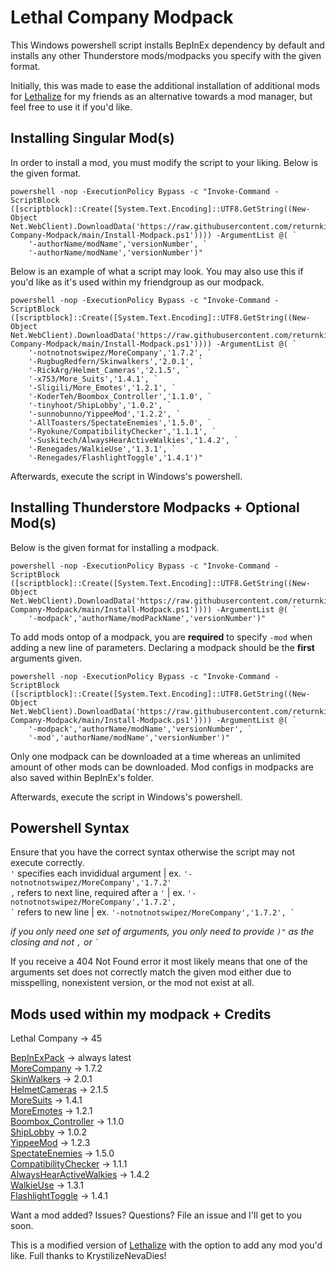 # Lethal Company Modpack

This Windows powershell script installs BepInEx dependency by default and installs any other Thunderstore mods/modpacks you specify with the given format.

Initially, this was made to ease the additional installation of additional mods for [Lethalize](https://github.com/KrystilizeNevaDies/Lethalize) for my friends as an alternative towards a mod manager, but feel free to use it if you'd like.

## Installing Singular Mod(s)

In order to install a mod, you must modify the script to your liking. Below is the given format.
```
powershell -nop -ExecutionPolicy Bypass -c "Invoke-Command -ScriptBlock ([scriptblock]::Create([System.Text.Encoding]::UTF8.GetString((New-Object Net.WebClient).DownloadData('https://raw.githubusercontent.com/returnkirbo/Lethal-Company-Modpack/main/Install-Modpack.ps1')))) -ArgumentList @( `
    '-authorName/modName','versionNumber', `
    '-authorName/modName','versionNumber')"
```

Below is an example of what a script may look. You may also use this if you'd like as it's used within my friendgroup as our modpack.

```
powershell -nop -ExecutionPolicy Bypass -c "Invoke-Command -ScriptBlock ([scriptblock]::Create([System.Text.Encoding]::UTF8.GetString((New-Object Net.WebClient).DownloadData('https://raw.githubusercontent.com/returnkirbo/Lethal-Company-Modpack/main/Install-Modpack.ps1')))) -ArgumentList @( `
    '-notnotnotswipez/MoreCompany','1.7.2', `
    '-RugbugRedfern/Skinwalkers','2.0.1', `
    '-RickArg/Helmet_Cameras','2.1.5', `
    '-x753/More_Suits','1.4.1', `
    '-Sligili/More_Emotes','1.2.1', `
    '-KoderTeh/Boombox_Controller','1.1.0', `
    '-tinyhoot/ShipLobby','1.0.2', `
    '-sunnobunno/YippeeMod','1.2.2', `
    '-AllToasters/SpectateEnemies','1.5.0', `
    '-Ryokune/CompatibilityChecker','1.1.1', `
    '-Suskitech/AlwaysHearActiveWalkies','1.4.2', `
    '-Renegades/WalkieUse','1.3.1', `
    '-Renegades/FlashlightToggle','1.4.1')"
```

Afterwards, execute the script in Windows's powershell. 

## Installing Thunderstore Modpacks + Optional Mod(s)

Below is the given format for installing a modpack.
```
powershell -nop -ExecutionPolicy Bypass -c "Invoke-Command -ScriptBlock ([scriptblock]::Create([System.Text.Encoding]::UTF8.GetString((New-Object Net.WebClient).DownloadData('https://raw.githubusercontent.com/returnkirbo/Lethal-Company-Modpack/main/Install-Modpack.ps1')))) -ArgumentList @( `
    '-modpack','authorName/modPackName','versionNumber')"
```

To add mods ontop of a modpack, you are **required** to specify ``-mod`` when adding a new line of parameters. Declaring a modpack should be the **first** arguments given.
```
powershell -nop -ExecutionPolicy Bypass -c "Invoke-Command -ScriptBlock ([scriptblock]::Create([System.Text.Encoding]::UTF8.GetString((New-Object Net.WebClient).DownloadData('https://raw.githubusercontent.com/returnkirbo/Lethal-Company-Modpack/main/Install-Modpack.ps1')))) -ArgumentList @( `
    '-modpack','authorName/modName','versionNumber', `
    '-mod','authorName/modName','versionNumber')"
```

Only one modpack can be downloaded at a time whereas an unlimited amount of other mods can be downloaded. Mod configs in modpacks are also saved within BepInEx's folder.

Afterwards, execute the script in Windows's powershell. 

## Powershell Syntax

Ensure that you have the correct syntax otherwise the script may not execute correctly.
<br>``'`` specifies each invididual argument | ex. ``'-notnotnotswipez/MoreCompany','1.7.2'``
<br>``,`` refers to next line, required after a ``'`` | ex. ``'-notnotnotswipez/MoreCompany','1.7.2',``
<br>`` ` `` refers to new line | ex. ``'-notnotnotswipez/MoreCompany','1.7.2', ` ``

*if you only need one set of arguments, you only need to provide ``)"`` as the closing and not ``,`` or `` ` ``*

If you receive a 404 Not Found error it most likely means that one of the arguments set does not correctly match the given mod either due to misspelling, nonexistent version, or the mod not exist at all.
                  
## Mods used within my modpack + Credits

Lethal Company -> 45

[BepInExPack](https://thunderstore.io/c/lethal-company/p/BepInEx/BepInExPack/) -> always latest
<br>[MoreCompany](https://thunderstore.io/c/lethal-company/p/notnotnotswipez/MoreCompany/) -> 1.7.2
<br>[SkinWalkers](https://thunderstore.io/c/lethal-company/p/RugbugRedfern/Skinwalkers/) -> 2.0.1
<br>[HelmetCameras](https://thunderstore.io/c/lethal-company/p/RickArg/Helmet_Cameras/) -> 2.1.5
<br>[MoreSuits](https://thunderstore.io/c/lethal-company/p/x753/More_Suits/) -> 1.4.1
<br>[MoreEmotes](https://thunderstore.io/c/lethal-company/p/Sligili/More_Emotes/) -> 1.2.1
<br>[Boombox_Controller](https://thunderstore.io/c/lethal-company/p/KoderTeh/Boombox_Controller/) -> 1.1.0
<br>[ShipLobby](https://thunderstore.io/c/lethal-company/p/tinyhoot/ShipLobby/) -> 1.0.2
<br>[YippeeMod](https://thunderstore.io/c/lethal-company/p/sunnobunno/YippeeMod/) -> 1.2.3
<br>[SpectateEnemies](https://thunderstore.io/c/lethal-company/p/AllToasters/SpectateEnemies/) -> 1.5.0
<br>[CompatibilityChecker](https://thunderstore.io/c/lethal-company/p/Ryokune/CompatibilityChecker/) -> 1.1.1
<br>[AlwaysHearActiveWalkies](https://thunderstore.io/c/lethal-company/p/Suskitech/AlwaysHearActiveWalkies/) -> 1.4.2
<br>[WalkieUse](https://thunderstore.io/c/lethal-company/p/Renegades/WalkieUse/) -> 1.3.1
<br>[FlashlightToggle](https://thunderstore.io/c/lethal-company/p/Renegades/FlashlightToggle/) -> 1.4.1

Want a mod added? Issues? Questions? File an issue and I'll get to you soon.

This is a modified version of [Lethalize](https://github.com/KrystilizeNevaDies/Lethalize) with the option to add any mod you'd like. Full thanks to KrystilizeNevaDies!
